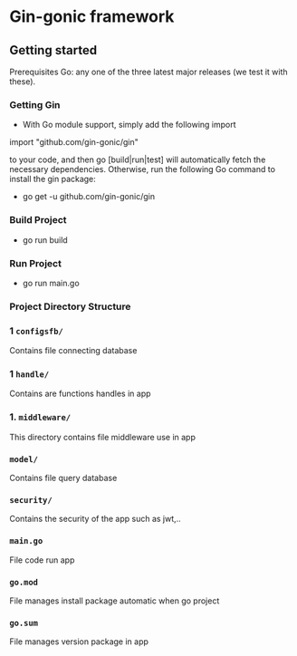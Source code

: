 # Gin-gonic framework

## Getting started

Prerequisites
Go: any one of the three latest major releases (we test it with these).

### Getting Gin

-   With Go module support, simply add the following import

import "github.com/gin-gonic/gin"

to your code, and then go [build|run|test] will automatically fetch the necessary dependencies.
Otherwise, run the following Go command to install the gin package:

-   go get -u github.com/gin-gonic/gin

### Build Project

-   go run build

### Run Project

-   go run main.go

### Project Directory Structure

### 1 **`configsfb/`**

Contains file connecting database

### 1 **`handle/`**

Contains are functions handles in app

### 1. **`middleware/`**

This directory contains file middleware use in app

### **`model/`**

Contains file query database

### **`security/`**

Contains the security of the app such as jwt,..

### `main.go`

File code run app

### `go.mod`

File manages install package automatic when go project

### `go.sum`

File manages version package in app
